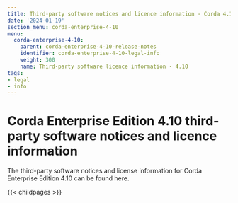 ```yaml
---
title: Third-party software notices and licence information - Corda 4.10
date: '2024-01-19'
section_menu: corda-enterprise-4-10
menu:
  corda-enterprise-4-10:
    parent: corda-enterprise-4-10-release-notes
    identifier: corda-enterprise-4-10-legal-info
    weight: 300
    name: Third-party software licence information - 4.10
tags:
- legal
- info
---
```


# Corda Enterprise Edition 4.10 third-party software notices and licence information

The third-party software notices and license information for Corda Enterprise Edition 4.10 can be found here.

{{< childpages >}}